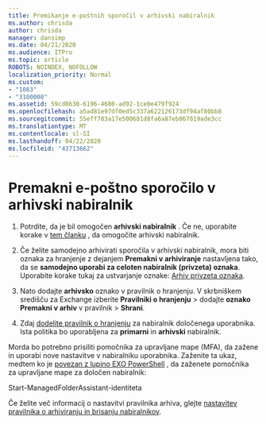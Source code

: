 ```yaml
---
title: Premikanje e-poštnih sporočil v arhivski nabiralnik
ms.author: chrisda
author: chrisda
manager: dansimp
ms.date: 04/21/2020
ms.audience: ITPro
ms.topic: article
ROBOTS: NOINDEX, NOFOLLOW
localization_priority: Normal
ms.custom:
- "1083"
- "3100008"
ms.assetid: 59cd8630-6196-4680-ad92-1ce0e479f924
ms.openlocfilehash: a5ad81e97df0ed5c337a622126173df94af80bb8
ms.sourcegitcommit: 55eff703a17e500681d8fa6a87eb067019ade3cc
ms.translationtype: MT
ms.contentlocale: sl-SI
ms.lasthandoff: 04/22/2020
ms.locfileid: "43713662"
---
```

# <a name="move-email-to-the-archive-mailbox"></a>Premakni e-poštno sporočilo v arhivski nabiralnik

1. Potrdite, da je bil omogočen **arhivski nabiralnik** . Če ne, uporabite korake v [tem članku](https://docs.microsoft.com/office365/securitycompliance/enable-archive-mailboxes) , da omogočite arhivski nabiralnik.

2. Če želite samodejno arhivirati sporočila v arhivski nabiralnik, mora biti oznaka za hranjenje z dejanjem **Premakni v arhiviranje** nastavljena tako, da se **samodejno uporabi za celoten nabiralnik (privzeta) oznaka**. Uporabite korake tukaj za ustvarjanje oznake: [Arhiv privzeta oznaka](https://docs.microsoft.com/office365/securitycompliance/set-up-an-archive-and-deletion-policy-for-mailboxes#create-a-custom-archive-default-policy-tag).

3. Nato dodajte **arhivsko** oznako v pravilnik o hranjenju. V skrbniškem središču za Exchange izberite **Pravilniki o hranjenju** > dodajte **oznako Premakni v arhiv** v pravilnik > **Shrani**.

4. Zdaj [dodelite pravilnik o hranjenju](https://docs.microsoft.com/exchange/security-and-compliance/messaging-records-management/apply-retention-policy) za nabiralnik določenega uporabnika. Ista politika bo uporabljena za **primarni** in **arhivski** nabiralnik.

Morda bo potrebno prisiliti pomočnika za upravljane mape (MFA), da zažene in uporabi nove nastavitve v nabiralniku uporabnika. Zaženite ta ukaz, medtem ko je [povezan z lupino EXO PowerShell](https://docs.microsoft.com/powershell/exchange/exchange-online/connect-to-exchange-online-powershell/connect-to-exchange-online-powershell?view=exchange-ps) , da zaženete pomočnika za upravljane mape za določen nabiralnik:
  
Start-ManagedFolderAssistant-identiteta<name of the mailbox>

Če želite več informacij o nastavitvi pravilnika arhiva, glejte [nastavitev pravilnika o arhiviranju in brisanju nabiralnikov](https://docs.microsoft.com/office365/securitycompliance/set-up-an-archive-and-deletion-policy-for-mailboxes#step-1-enable-archive-mailboxes-for-users).
  